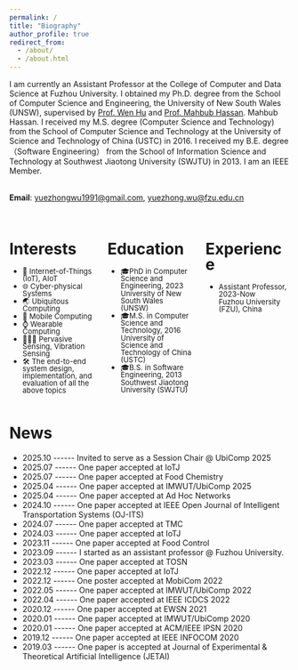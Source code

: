 ```yaml
---
permalink: /
title: "Biography"
author_profile: true
redirect_from: 
  - /about/
  - /about.html
---
```

<div style="width: 100%;font-size:18x">
I am currently an Assistant Professor at the College of Computer and Data Science at Fuzhou University. I obtained my Ph.D. degree from the School of Computer Science and Engineering, the University of New South Wales (UNSW), supervised by <a href="https://github.com/wenh77/Website/wiki">Prof. Wen Hu</a> and <a href="https://cgi.cse.unsw.edu.au/~mahbub/">Prof. Mahbub Hassan</a>. Mahbub Hassan. I received my M.S. degree (Computer Science and Technology) from the School of Computer Science and Technology at the University of Science and Technology of China (USTC) in 2016. I received my B.E. degree （Software Engineering） from the School of Information Science and Technology at Southwest Jiaotong University (SWJTU) in 2013. I am an IEEE Member.
</div>
<br/>

**Email**: yuezhongwu1991@gmail.com, yuezhong.wu@fzu.edu.cn

 <br/>
<div style="display: flex; justify-content: space-between;line-height:1">

<div style="width: 30%;">
  <h1>Interests</h1>
  <ul>
    <li><font size=2>🔗 Internet-of-Things (IoT), AIoT</font></li>
    <li><font size=2>🌐 Cyber-physical Systems</font></li>
    <li><font size=2>🌏 Ubiquitous Computing</font></li>
    <li><font size=2>📲 Mobile Computing</font></li>
    <li><font size=2>⌚ Wearable Computing</font></li>
    <li><font size=2>🧏🏻‍♀️ Pervasive Sensing, Vibration Sensing</font></li>
    <li><font size=2>🛠️ The end-to-end system design, implementation, and evaluation of all the above topics</font></li>
  </ul>
</div>

<div style="width: 30%;">
  <h1>Education</h1>
  <ul>
    <li><font size=2>🎓PhD in Computer Science and Engineering, 2023</font> <br> <font size=2>University of New South Wales (UNSW)</font></li>
    <li><font size=2>🎓M.S. in Computer Science and Technology, 2016</font> <br> <font size=2>University of Science and Technology of China (USTC)</font></li>
    <li><font size=2>🎓B.S. in Software Engineering, 2013</font> <br> <font size=2>Southwest Jiaotong University (SWJTU)</font></li>
  </ul>
</div>

<div style="width: 30%;">
  <h1>Experience</h1>
  <ul>
    <li><font size=2>Assistant Professor, 2023-Now</font> <br> <font size=2>Fuzhou University (FZU), China</font></li>
  </ul>
</div>
</div>

News
======
- 2025.10 ------ Invited to serve as a Session Chair @ UbiComp 2025
- 2025.07 ------ One paper accepted at IoTJ
- 2025.07 ------ One paper accepted at Food Chemistry
- 2025.04 ------ One paper accepted at IMWUT/UbiComp 2025
- 2025.04 ------ One paper accepted at Ad Hoc Networks
- 2024.10 ------ One paper accepted at IEEE Open Journal of Intelligent Transportation Systems (OJ-ITS)
- 2024.07 ------ One paper accepted at TMC
- 2024.03 ------ One paper accepted at IoTJ
- 2023.11 ------ One paper accepted at Food Control
- 2023.09 ------ I started as an assistant professor @ Fuzhou University.
- 2023.03 ------ One paper accepted at TOSN
- 2022.12 ------ One paper accepted at IoTJ
- 2022.12 ------ One poster accepted at MobiCom 2022
- 2022.05 ------ One paper accepted at IMWUT/UbiComp 2022
- 2022.04 ------ One paper accepted at IEEE ICDCS 2022
- 2020.12 ------ One paper accepted at EWSN 2021
- 2020.01 ------ One paper accepted at  IMWUT/UbiComp 2020
- 2020.01 ------ One paper accepted at ACM/IEEE IPSN 2020
- 2019.12 ------ One paper accepted at IEEE INFOCOM 2020
- 2019.03 ------ One paper is accepted at Journal of Experimental & Theoretical Artificial Intelligence (JETAI)

<div style="display: flex; justify-content: space-between;line-height:1">
<div style="width: 30%;">
<script type="text/javascript" id="clstr_globe" src="//clustrmaps.com/globe.js?d=3QRoU8VvkMXQc_r2N6ov9fuMhoYNlH4sHufPGTvggIY"></script>
</div>
</div>

<!-- Many of the features of dynamic content management systems (like Wordpress) can be achieved in this fashion, using a fraction of the computational resources and with far less vulnerability to hacking and DDoSing. You can also modify the theme to your heart's content without touching the content of your site. If you get to a point where you've broken something in Jekyll/HTML/CSS beyond repair, your markdown files describing your talks, publications, etc. are safe. You can rollback the changes or even delete the repository and start over -- just be sure to save the markdown files! Finally, you can also write scripts that process the structured data on the site, such as [this one](https://github.com/academicpages/academicpages.github.io/blob/master/talkmap.ipynb) that analyzes metadata in pages about talks to display [a map of every location you've given a talk](https://academicpages.github.io/talkmap.html).

Getting started
======
1. Register a GitHub account if you don't have one and confirm your e-mail (required!)
1. Fork [this repository](https://github.com/academicpages/academicpages.github.io) by clicking the "fork" button in the top right. 
1. Go to the repository's settings (rightmost item in the tabs that start with "Code", should be below "Unwatch"). Rename the repository "[your GitHub username].github.io", which will also be your website's URL.
1. Set site-wide configuration and create content & metadata (see below -- also see [this set of diffs](http://archive.is/3TPas) showing what files were changed to set up [an example site](https://getorg-testacct.github.io) for a user with the username "getorg-testacct")
1. Upload any files (like PDFs, .zip files, etc.) to the files/ directory. They will appear at https://[your GitHub username].github.io/files/example.pdf.  
1. Check status by going to the repository settings, in the "GitHub pages" section

Site-wide configuration
------
The main configuration file for the site is in the base directory in [_config.yml](https://github.com/academicpages/academicpages.github.io/blob/master/_config.yml), which defines the content in the sidebars and other site-wide features. You will need to replace the default variables with ones about yourself and your site's github repository. The configuration file for the top menu is in [_data/navigation.yml](https://github.com/academicpages/academicpages.github.io/blob/master/_data/navigation.yml). For example, if you don't have a portfolio or blog posts, you can remove those items from that navigation.yml file to remove them from the header. 

Create content & metadata
------
For site content, there is one markdown file for each type of content, which are stored in directories like _publications, _talks, _posts, _teaching, or _pages. For example, each talk is a markdown file in the [_talks directory](https://github.com/academicpages/academicpages.github.io/tree/master/_talks). At the top of each markdown file is structured data in YAML about the talk, which the theme will parse to do lots of cool stuff. The same structured data about a talk is used to generate the list of talks on the [Talks page](https://academicpages.github.io/talks), each [individual page](https://academicpages.github.io/talks/2012-03-01-talk-1) for specific talks, the talks section for the [CV page](https://academicpages.github.io/cv), and the [map of places you've given a talk](https://academicpages.github.io/talkmap.html) (if you run this [python file](https://github.com/academicpages/academicpages.github.io/blob/master/talkmap.py) or [Jupyter notebook](https://github.com/academicpages/academicpages.github.io/blob/master/talkmap.ipynb), which creates the HTML for the map based on the contents of the _talks directory).

**Markdown generator**

I have also created [a set of Jupyter notebooks](https://github.com/academicpages/academicpages.github.io/tree/master/markdown_generator
) that converts a CSV containing structured data about talks or presentations into individual markdown files that will be properly formatted for the Academic Pages template. The sample CSVs in that directory are the ones I used to create my own personal website at stuartgeiger.com. My usual workflow is that I keep a spreadsheet of my publications and talks, then run the code in these notebooks to generate the markdown files, then commit and push them to the GitHub repository.

How to edit your site's GitHub repository
------
Many people use a git client to create files on their local computer and then push them to GitHub's servers. If you are not familiar with git, you can directly edit these configuration and markdown files directly in the github.com interface. Navigate to a file (like [this one](https://github.com/academicpages/academicpages.github.io/blob/master/_talks/2012-03-01-talk-1.md) and click the pencil icon in the top right of the content preview (to the right of the "Raw | Blame | History" buttons). You can delete a file by clicking the trashcan icon to the right of the pencil icon. You can also create new files or upload files by navigating to a directory and clicking the "Create new file" or "Upload files" buttons. 

Example: editing a markdown file for a talk
![Editing a markdown file for a talk](/images/editing-talk.png)

For more info
------
More info about configuring Academic Pages can be found in [the guide](https://academicpages.github.io/markdown/). The [guides for the Minimal Mistakes theme](https://mmistakes.github.io/minimal-mistakes/docs/configuration/) (which this theme was forked from) might also be helpful. -->
